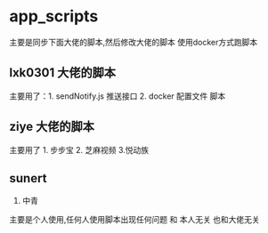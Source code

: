 # app_scripts
主要是同步下面大佬的脚本,然后修改大佬的脚本 使用docker方式跑脚本

## lxk0301 大佬的脚本

主要用了：1. sendNotify.js 推送接口
        2. docker 配置文件 脚本


## ziye 大佬的脚本
主要用了 1. 步步宝
       2. 芝麻视频
       3.悦动族

## sunert
   1. 中青

主要是个人使用,任何人使用脚本出现任何问题 和 本人无关 也和大佬无关
